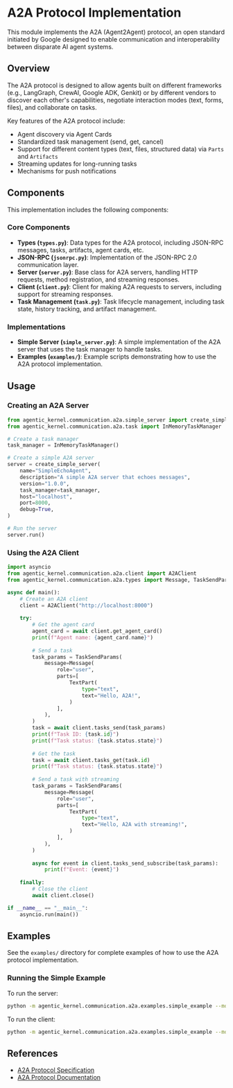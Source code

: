 # A2A Protocol Implementation

This module implements the A2A (Agent2Agent) protocol, an open standard initiated by Google designed to enable
communication and interoperability between disparate AI agent systems.

## Overview

The A2A protocol is designed to allow agents built on different frameworks (e.g., LangGraph, CrewAI, Google ADK, Genkit)
or by different vendors to discover each other's capabilities, negotiate interaction modes (text, forms, files), and
collaborate on tasks.

Key features of the A2A protocol include:

- Agent discovery via Agent Cards
- Standardized task management (send, get, cancel)
- Support for different content types (text, files, structured data) via `Parts` and `Artifacts`
- Streaming updates for long-running tasks
- Mechanisms for push notifications

## Components

This implementation includes the following components:

### Core Components

- **Types (`types.py`)**: Data types for the A2A protocol, including JSON-RPC messages, tasks, artifacts, agent cards,
  etc.
- **JSON-RPC (`jsonrpc.py`)**: Implementation of the JSON-RPC 2.0 communication layer.
- **Server (`server.py`)**: Base class for A2A servers, handling HTTP requests, method registration, and streaming
  responses.
- **Client (`client.py`)**: Client for making A2A requests to servers, including support for streaming responses.
- **Task Management (`task.py`)**: Task lifecycle management, including task state, history tracking, and artifact
  management.

### Implementations

- **Simple Server (`simple_server.py`)**: A simple implementation of the A2A server that uses the task manager to handle
  tasks.
- **Examples (`examples/`)**: Example scripts demonstrating how to use the A2A protocol implementation.

## Usage

### Creating an A2A Server

```python
from agentic_kernel.communication.a2a.simple_server import create_simple_server
from agentic_kernel.communication.a2a.task import InMemoryTaskManager

# Create a task manager
task_manager = InMemoryTaskManager()

# Create a simple A2A server
server = create_simple_server(
    name="SimpleEchoAgent",
    description="A simple A2A server that echoes messages",
    version="1.0.0",
    task_manager=task_manager,
    host="localhost",
    port=8000,
    debug=True,
)

# Run the server
server.run()
```

### Using the A2A Client

```python
import asyncio
from agentic_kernel.communication.a2a.client import A2AClient
from agentic_kernel.communication.a2a.types import Message, TaskSendParams, TextPart

async def main():
    # Create an A2A client
    client = A2AClient("http://localhost:8000")
    
    try:
        # Get the agent card
        agent_card = await client.get_agent_card()
        print(f"Agent name: {agent_card.name}")
        
        # Send a task
        task_params = TaskSendParams(
            message=Message(
                role="user",
                parts=[
                    TextPart(
                        type="text",
                        text="Hello, A2A!",
                    )
                ],
            ),
        )
        task = await client.tasks_send(task_params)
        print(f"Task ID: {task.id}")
        print(f"Task status: {task.status.state}")
        
        # Get the task
        task = await client.tasks_get(task.id)
        print(f"Task status: {task.status.state}")
        
        # Send a task with streaming
        task_params = TaskSendParams(
            message=Message(
                role="user",
                parts=[
                    TextPart(
                        type="text",
                        text="Hello, A2A with streaming!",
                    )
                ],
            ),
        )
        
        async for event in client.tasks_send_subscribe(task_params):
            print(f"Event: {event}")
    
    finally:
        # Close the client
        await client.close()

if __name__ == "__main__":
    asyncio.run(main())
```

## Examples

See the `examples/` directory for complete examples of how to use the A2A protocol implementation.

### Running the Simple Example

To run the server:

```bash
python -m agentic_kernel.communication.a2a.examples.simple_example --mode server
```

To run the client:

```bash
python -m agentic_kernel.communication.a2a.examples.simple_example --mode client
```

## References

- [A2A Protocol Specification](https://developers.googleblog.com/en/a2a-a-new-era-of-agent-interoperability/)
- [A2A Protocol Documentation](https://github.com/google/a2a)